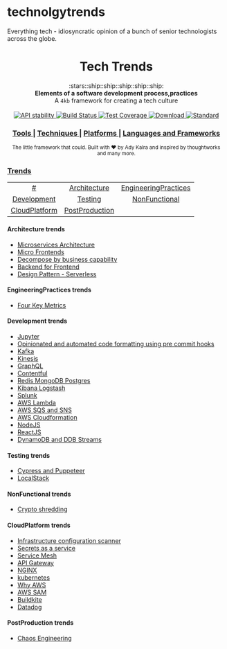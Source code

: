 # technolgytrends
Everything tech - idiosyncratic opinion of a bunch of senior technologists across the globe.

<h1 align="center">Tech Trends</h1>

<div align="center">
  :stars::ship::ship::ship::ship::ship:
</div>
<div align="center">
  <strong>Elements of a software development process,practices</strong>
</div>
<div align="center">
  A <code>4kb</code> framework for creating a tech culture
</div>

<br />

<div align="center">
  <!-- Stability -->
  <a href="https://nodejs.org/api/documentation.html#documentation_stability_index">
    <img src="https://img.shields.io/badge/stability-experimental-orange.svg?style=flat-square"
      alt="API stability" />
  </a>  
  <!-- Build Status -->
  <a href="https://travis-ci.org/choojs/choo">
    <img src="https://img.shields.io/travis/choojs/choo/master.svg?style=flat-square"
      alt="Build Status" />
  </a>
  <!-- Test Coverage -->
  <a href="https://codecov.io/github/choojs/choo">
    <img src="https://img.shields.io/codecov/c/github/choojs/choo/master.svg?style=flat-square"
      alt="Test Coverage" />
  </a>
  <!-- Downloads -->
  <a href="https://npmjs.org/package/choo">
    <img src="https://img.shields.io/npm/dt/choo.svg?style=flat-square"
      alt="Download" />
  </a>
  <!-- Standard -->
  <a href="https://standardjs.com">
    <img src="https://img.shields.io/badge/code%20style-standard-brightgreen.svg?style=flat-square"
      alt="Standard" />
  </a>
</div>

<div align="center">
  <h3>
    <a href="https://github.com/AdyKalra/technologyradar/blob/master/Tools.md">
      Tools
    </a>
    <span> | </span>
    <a href="https://github.com/AdyKalra/technologyradar/edit/master/Techniques.md">
      Techniques
    </a>
    <span> | </span>
    <a href="https://github.com/AdyKalra/technologyradar/blob/master/Platforms.md">
      Platforms
    </a>
    <span> | </span>
    <a href="https://github.com/AdyKalra/technologyradar/blob/master/Programming%20Languages%20and%20Frameworks.md">
      Languages and Frameworks
    </a>
    </h3>
</div>

<div align="center">
  <sub>The little framework that could. Built with ❤︎ by
  Ady Kalra</a> and
    inspired by thoughtworks and many more.
  </a>
</div>

### [Trends](#trends-1)
|     |     |     |   
|:-:  |:-:  |:-:  |
| [#](#-trends) 	| [Architecture](#Architecture-trends) 	| [EngineeringPractices](#EngineeringPractices-trends) |
| [Development](#Development-trends) 	| [Testing](#c-trends) 	| [NonFunctional](#NonFunctional-trends) 	| 
| [CloudPlatform](#CloudPlatform-trends) 	| [PostProduction](#PostProduction-trends) 	| 


#### Architecture trends
- [Microservices Architecture](https://github.com/AdyKalra/technolgytrends/Architecture%20trends/blob/master/Microservice%20Architecture.md)
- [Micro Frontends](https://github.com/AdyKalra/technolgytrends/Architecture%20trends/blob/master/Micro%20Frontends.md)
- [Decompose by business capability](https://github.com/AdyKalra/technolgytrends/Architecture%20trends/blob/master/Pattern%20:%20Decompose%20by%20business%20capability.md)
- [Backend for Frontend](https://github.com/AdyKalra/technolgytrends/Architecture%20trends/blob/master/BFF.md)
- [Design Pattern - Serverless](https://github.com/AdyKalra/technolgytrends/Architecture%20trends/blob/master/Design%20Patterns%20-%20Serverless.md)

#### EngineeringPractices trends
- [Four Key Metrics](https://github.com/AdyKalra/technolgytrends/blob/master/Four%20Key%20Metrics.md)

#### Development trends
- [Jupyter](https://github.com/AdyKalra/technolgytrends/blob/master/Jupyter.md)
- [Opinionated and automated code formatting using pre commit hooks](https://github.com/AdyKalra/technolgytrends/blob/master/Opinionated%20and%20automated%20code%20formatting%20using%20pre%20commit%20hooks.md)
- [Kafka](https://github.com/AdyKalra/technolgytrends/blob/master/Kafka.md)
- [Kinesis](https://github.com/AdyKalra/technolgytrends/blob/master/Kinesis.md)
- [GraphQL](https://github.com/AdyKalra/technolgytrends/blob/master/GraphQL.md)
- [Contentful](https://github.com/AdyKalra/technolgytrends/blob/master/Contentful.md)
- [Redis MongoDB Postgres](https://github.com/AdyKalra/technolgytrends/blob/master/Redis%20MongoDB%20Postgres.md)
- [Kibana Logstash](https://github.com/AdyKalra/technolgytrends/blob/master/Kibana%20Logstash.md)
- [Splunk](https://github.com/AdyKalra/technolgytrends/blob/master/Splunk.md)
- [AWS Lambda](https://github.com/AdyKalra/technolgytrends/blob/master/AWS%20Lambda.md)
- [AWS SQS and SNS](https://github.com/AdyKalra/technolgytrends/blob/master/AWS%20SQS%20and%20SNS.md)
- [AWS Cloudformation](https://github.com/AdyKalra/technolgytrends/blob/master/AWS%20Cloudformation.md)
- [NodeJS](https://github.com/AdyKalra/technolgytrends/blob/master/NodeJs.md)
- [ReactJS](https://github.com/AdyKalra/technolgytrends/blob/master/ReactJS.md)
- [DynamoDB and DDB Streams](https://github.com/AdyKalra/technolgytrends/blob/master/Dynamodb%20and%20Dynamodb%20streams.md)

#### Testing trends
- [Cypress and Puppeteer](https://github.com/AdyKalra/technolgytrends/blob/master/Cypress.md)
- [LocalStack](https://github.com/AdyKalra/technolgytrends/blob/master/LocalStack.md)

#### NonFunctional trends
- [Crypto shredding](https://github.com/AdyKalra/technolgytrends/blob/master/Crypto%20shredding.md)

#### CloudPlatform trends
- [Infrastructure configuration scanner](https://github.com/AdyKalra/technolgytrends/blob/master/Infrastructure%20configuration%20scanner.md)
- [Secrets as a service](https://github.com/AdyKalra/technolgytrends/blob/master/Secrets%20as%20a%20service.md)
- [Service Mesh](https://github.com/AdyKalra/technolgytrends/blob/master/Service%20mesh.md)
- [API Gateway](https://github.com/AdyKalra/technolgytrends/blob/master/AWS%20API%20Gateway.md)
- [NGINX](https://github.com/AdyKalra/technolgytrends/blob/master/Nginx.md)
- [kubernetes](https://github.com/AdyKalra/technolgytrends/blob/master/k8s.md)
- [Why AWS](https://github.com/AdyKalra/technolgytrends/blob/master/AWS%20-%20Why.md)
- [AWS SAM](https://github.com/AdyKalra/technolgytrends/blob/master/AWS%20SAM.md)
- [Buildkite](https://github.com/AdyKalra/technolgytrends/blob/master/Buildkite.md)
- [Datadog](https://github.com/AdyKalra/technolgytrends/blob/master/Datadog.md)

#### PostProduction trends
- [Chaos Engineering](https://github.com/AdyKalra/technolgytrends/blob/master/Chaos%20Engineering.md)
